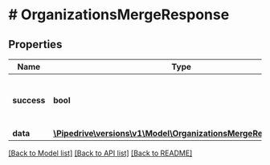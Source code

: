 # # OrganizationsMergeResponse

## Properties

Name | Type | Description | Notes
------------ | ------------- | ------------- | -------------
**success** | **bool** | If the request was successful or not | [optional]
**data** | [**\Pipedrive\versions\v1\Model\OrganizationsMergeResponseData**](OrganizationsMergeResponseData.md) |  | [optional]

[[Back to Model list]](../README.md#documentation-for-models) [[Back to API list]](../README.md#documentation-for-api-endpoints) [[Back to README]](../README.md)
